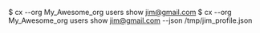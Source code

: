 <!-- layout:code post: users_examples -->


$ cx --org My_Awesome_org users show jim@gmail.com
$ cx --org My_Awesome_org users show jim@gmail.com --json /tmp/jim_profile.json
